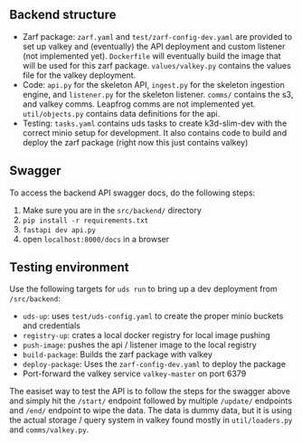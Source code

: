 ## Backend structure
* Zarf package: `zarf.yaml` and `test/zarf-config-dev.yaml` are provided to set up valkey and (eventually) the API deployment and custom listener (not implemented yet).  `Dockerfile` will eventually build the image that will be used for this zarf package. `values/valkey.py` contains the values file for the valkey deployment.
* Code: `api.py` for the skeleton API, `ingest.py` for the skeleton ingestion engine, and `listener.py` for the skeleton listener.  `comms/` contains the s3, and valkey comms.  Leapfrog comms are not implemented yet.  `util/objects.py` contains data definitions for the api.
* Testing: `tasks.yaml` contains uds tasks to create k3d-slim-dev with the correct minio setup for development.  It also contains code to build and deploy the zarf package (right now this just contains valkey)

## Swagger
To access the backend API swagger docs, do the following steps:
1. Make sure you are in the `src/backend/` directory
2. `pip install -r requirements.txt`
3. `fastapi dev api.py`
4. open `localhost:8000/docs` in a browser

## Testing environment
Use the following targets for `uds run` to bring up a dev deployment from `/src/backend`:
* `uds-up`: uses `test/uds-config.yaml` to create the proper minio buckets and credentials
* `registry-up`: crates a local docker registry for local image pushing
* `push-image`: pushes the api / listener image to the local registry
* `build-package`: Builds the zarf package with valkey
* `deploy-package`: Uses the `zarf-config-dev.yaml` to deploy the package
* Port-forward the valkey service `valkey-master` on port 6379

The easiset way to test the API is to follow the steps for the swagger above and simply hit the `/start/` endpoint followed by multiple `/update/` endpoints and `/end/` endpoint to wipe the data.  The data is dummy data, but it is using the actual storage / query system in valkey found mostly in `util/loaders.py` and `comms/valkey.py`.